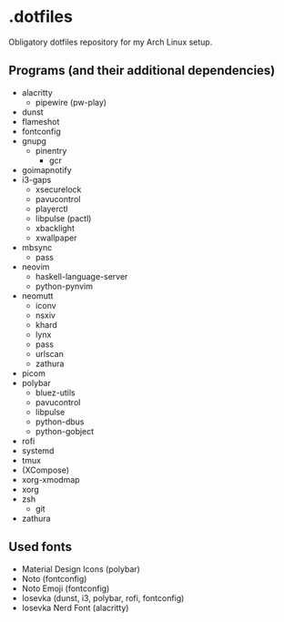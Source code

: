 # .dotfiles

Obligatory dotfiles repository for my Arch Linux setup.

## Programs (and their additional dependencies)

+ alacritty
    + pipewire (pw-play)
+ dunst
+ flameshot
+ fontconfig
+ gnupg
    + pinentry
        + gcr
+ goimapnotify
+ i3-gaps
    + xsecurelock
    + pavucontrol
    + playerctl
    + libpulse (pactl)
    + xbacklight
    + xwallpaper
+ mbsync
    + pass
+ neovim
    + haskell-language-server
    + python-pynvim
+ neomutt
    + iconv
    + nsxiv
    + khard
    + lynx
    + pass
    + urlscan
    + zathura
+ picom
+ polybar
    + bluez-utils
    + pavucontrol
    + libpulse
    + python-dbus
    + python-gobject
+ rofi
+ systemd
+ tmux
+ (XCompose)
+ xorg-xmodmap
+ xorg
+ zsh
    + git
+ zathura

## Used fonts

+ Material Design Icons (polybar)
+ Noto (fontconfig)
+ Noto Emoji (fontconfig)
+ Iosevka (dunst, i3, polybar, rofi, fontconfig)
+ Iosevka Nerd Font (alacritty)
